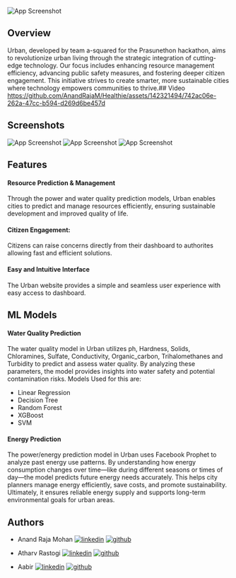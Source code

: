 
![App Screenshot](https://raw.githubusercontent.com/AnandRajaM/Urban./main/readme%20imgs/logo.png)


## Overview
Urban, developed by team a-squared for the Prasunethon hackathon, aims to revolutionize urban living through the strategic integration of cutting-edge technology. Our focus includes enhancing resource management efficiency, advancing public safety measures, and fostering deeper citizen engagement. This initiative strives to create smarter, more sustainable cities where technology empowers communities to thrive.## Video
https://github.com/AnandRajaM/Healthie/assets/142321494/742ac06e-262a-47cc-b594-d269d6be457d

## Screenshots

![App Screenshot](https://raw.githubusercontent.com/AnandRajaM/Urban./main/readme%20imgs/page.png)
![App Screenshot](https://raw.githubusercontent.com/AnandRajaM/Urban./main/readme%20imgs/page2.png)
![App Screenshot](https://raw.githubusercontent.com/AnandRajaM/Urban./main/readme%20imgs/page3.png)

## Features

#### Resource Prediction & Management
Through the power and water quality prediction models, Urban enables cities to predict and manage resources efficiently, ensuring sustainable development and improved quality of life.

#### Citizen Engagement: 
Citizens can raise concerns directly from their dashboard to authorites allowing fast and efficient solutions.

#### Easy and Intuitive Interface
The Urban website provides a simple and seamless user experience  with easy access to dashboard.


## ML Models 

#### Water Quality Prediction
The water quality model in Urban utilizes ph, Hardness, Solids, Chloramines, Sulfate, Conductivity, Organic_carbon, Trihalomethanes	and Turbidity to predict and assess water quality. By analyzing these parameters, the model provides insights into water safety and potential contamination risks.
Models Used for this are:
- Linear Regression
- Decision Tree 
- Random Forest
- XGBoost  
- SVM


#### Energy Prediction 
The power/energy prediction model in Urban uses Facebook Prophet to analyze past energy use patterns. By understanding how energy consumption changes over time—like during different seasons or times of day—the model predicts future energy needs accurately. This helps city planners manage energy efficiently, save costs, and promote sustainability. Ultimately, it ensures reliable energy supply and supports long-term environmental goals for urban areas.



## Authors


- Anand Raja Mohan [![linkedin](https://img.shields.io/badge/linkedin-0A66C2?style=for-the-badge&logo=linkedin&logoColor=white)](https://www.linkedin.com/in/anandrajam/) [![github](https://img.shields.io/badge/github-181717?style=for-the-badge&logo=github&logoColor=white)](https://github.com/AnandRajaM)

- Atharv Rastogi [![linkedin](https://img.shields.io/badge/linkedin-0A66C2?style=for-the-badge&logo=linkedin&logoColor=white)](https://www.linkedin.com/in/atharv-rastogi-b9612a278/) [![github](https://img.shields.io/badge/github-181717?style=for-the-badge&logo=github&logoColor=white)](https://github.com/Atharv714)


- Aabir [![linkedin](https://img.shields.io/badge/linkedin-0A66C2?style=for-the-badge&logo=linkedin&logoColor=white)](https://www.linkedin.com) [![github](https://img.shields.io/badge/github-181717?style=for-the-badge&logo=github&logoColor=white)](https://github.com/aabir-2004)

